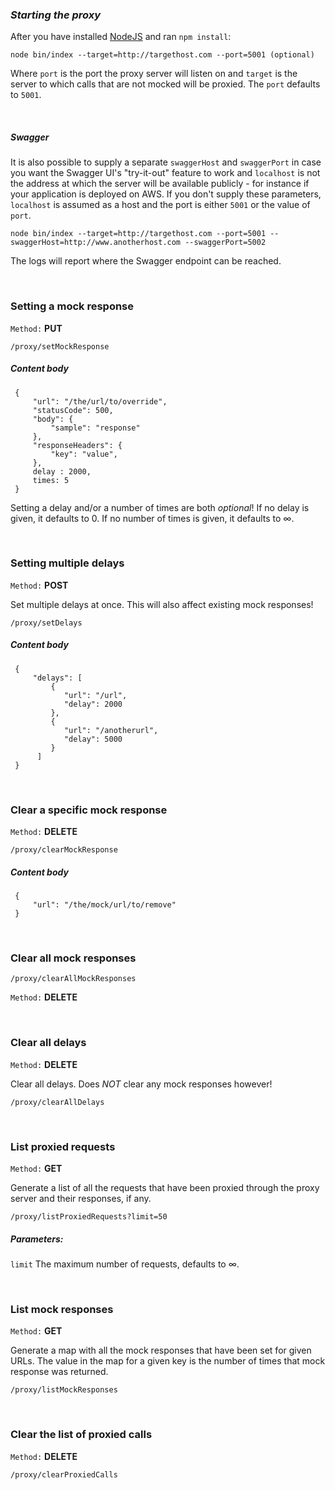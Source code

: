 ### *Starting the proxy*

After you have installed [NodeJS](http://www.nodejs.org) and ran `npm install`: 

``node bin/index --target=http://targethost.com --port=5001 (optional)``

Where ``port`` is the port the proxy server will listen on and ``target`` is the server to which calls that are not mocked will be proxied. The ``port`` defaults to ``5001``.

&nbsp;
&nbsp;

##### *Swagger* #####
It is also possible to supply a separate ``swaggerHost`` and ``swaggerPort`` in case you want the Swagger UI's "try-it-out" feature to work and `localhost`
is not the address at which the server will be available publicly - for instance if your application is deployed on AWS. If you don't supply these parameters, `localhost` is assumed
as a host and the port is either ``5001`` or the value of ``port``.

``node bin/index --target=http://targethost.com --port=5001 --swaggerHost=http://www.anotherhost.com --swaggerPort=5002``

The logs will report where the Swagger endpoint can be reached.

&nbsp;
&nbsp;

### Setting a mock response

``Method:`` **PUT**

``/proxy/setMockResponse``

##### *Content body*

     {
         "url": "/the/url/to/override",
         "statusCode": 500,
         "body": {
             "sample": "response"
         },
         "responseHeaders": {
             "key": "value",
         },
         delay : 2000,
         times: 5
     }

Setting a delay and/or a number of times are both *optional*! If no delay is given, it defaults to 0. If no number of times is given, it defaults to ∞.

&nbsp;
&nbsp;

### Setting multiple delays

``Method:`` **POST**

Set multiple delays at once. This will also affect existing mock responses!

``/proxy/setDelays``

##### *Content body*

     {
         "delays": [
             {
                "url": "/url",
                "delay": 2000
             },
             {
                "url": "/anotherurl",
                "delay": 5000
             }
          ]
     }

&nbsp;
&nbsp;

### Clear a specific mock response

``Method:`` **DELETE**

``/proxy/clearMockResponse``

##### *Content body*

     {
         "url": "/the/mock/url/to/remove"
     }

&nbsp;
&nbsp;

### Clear all mock responses

``/proxy/clearAllMockResponses``

``Method:`` **DELETE**

&nbsp;
&nbsp;

### Clear all delays

``Method:`` **DELETE**

Clear all delays. Does *NOT* clear any mock responses however!

``/proxy/clearAllDelays``

&nbsp;
&nbsp;

### List proxied requests

``Method:`` **GET**

Generate a list of all the requests that have been proxied through the proxy server and their responses, if any.

``/proxy/listProxiedRequests?limit=50``

##### **Parameters:**

``limit`` The maximum number of requests, defaults to ∞.

&nbsp;
&nbsp;

### List mock responses

``Method:`` **GET**

Generate a map with all the mock responses that have been set for given URLs. The value in the map for a given key is the number of times that mock response was returned.

``/proxy/listMockResponses``

&nbsp;
&nbsp;

### Clear the list of proxied calls

``Method:`` **DELETE**

``/proxy/clearProxiedCalls``
